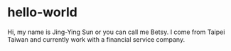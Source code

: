 # hello-world

Hi, my name is Jing-Ying Sun or you can call me Betsy.
I come from Taipei Taiwan and currently work with a financial service company.  
